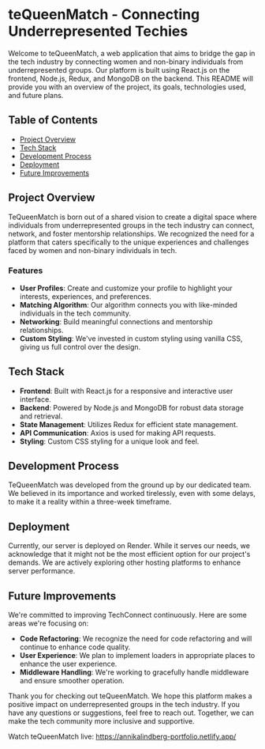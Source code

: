 # teQueenMatch - Connecting Underrepresented Techies

Welcome to teQueenMatch, a web application that aims to bridge the gap in the tech industry by connecting women and non-binary individuals from underrepresented groups. Our platform is built using React.js on the frontend, Node.js, Redux, and MongoDB on the backend. This README will provide you with an overview of the project, its goals, technologies used, and future plans.

## Table of Contents
- [Project Overview](#project-overview)
- [Tech Stack](#tech-stack)
- [Development Process](#development-process)
- [Deployment](#deployment)
- [Future Improvements](#future-improvements)

## Project Overview

TeQueenMatch is born out of a shared vision to create a digital space where individuals from underrepresented groups in the tech industry can connect, network, and foster mentorship relationships. We recognized the need for a platform that caters specifically to the unique experiences and challenges faced by women and non-binary individuals in tech.

### Features
- **User Profiles**: Create and customize your profile to highlight your interests, experiences, and preferences.
- **Matching Algorithm**: Our algorithm connects you with like-minded individuals in the tech community.
- **Networking**: Build meaningful connections and mentorship relationships.
- **Custom Styling**: We've invested in custom styling using vanilla CSS, giving us full control over the design.

## Tech Stack

- **Frontend**: Built with React.js for a responsive and interactive user interface.
- **Backend**: Powered by Node.js and MongoDB for robust data storage and retrieval.
- **State Management**: Utilizes Redux for efficient state management.
- **API Communication**: Axios is used for making API requests.
- **Styling**: Custom CSS styling for a unique look and feel.

## Development Process

TeQueenMatch was developed from the ground up by our dedicated team. We believed in its importance and worked tirelessly, even with some delays, to make it a reality within a three-week timeframe.

## Deployment

Currently, our server is deployed on Render. While it serves our needs, we acknowledge that it might not be the most efficient option for our project's demands. We are actively exploring other hosting platforms to enhance server performance.

## Future Improvements

We're committed to improving TechConnect continuously. Here are some areas we're focusing on:

- **Code Refactoring**: We recognize the need for code refactoring and will continue to enhance code quality.
- **User Experience**: We plan to implement loaders in appropriate places to enhance the user experience.
- **Middleware Handling**: We're working to gracefully handle middleware and ensure smoother operation.

Thank you for checking out teQueenMatch. We hope this platform makes a positive impact on underrepresented groups in the tech industry. If you have any questions or suggestions, feel free to reach out. Together, we can make the tech community more inclusive and supportive.

Watch teQueenMatch live: https://annikalindberg-portfolio.netlify.app/